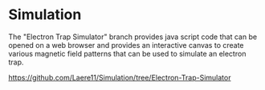 # Simulation

The "Electron Trap Simulator" branch provides java script code that can be opened on a web browser and provides an interactive canvas to create various magnetic field patterns that can be used to simulate an electron trap.


https://github.com/Laere11/Simulation/tree/Electron-Trap-Simulator
